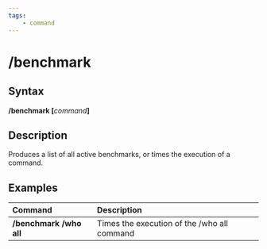 ```yaml
---
tags:
    - command
---
```

# /benchmark

## Syntax

**/benchmark [**_command_**]**

## Description

Produces a list of all active benchmarks, or times the execution of a command.

## Examples
| Command | Description |
| :--- | :--- |
| **/benchmark /who all** | Times the execution of the /who all command |
